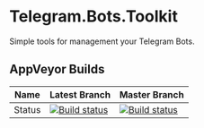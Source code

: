 # Telegram.Bots.Toolkit
Simple tools for management your Telegram Bots.


## AppVeyor Builds

| Name | Latest Branch | Master Branch |
|---------|--------------|------------------|
| Status | [![Build status](https://ci.appveyor.com/api/projects/status/2rvhm4vf1r2t6k6x?svg=true)](https://ci.appveyor.com/project/Azhe403/telegram-bots-toolkit)|[![Build status](https://ci.appveyor.com/api/projects/status/2rvhm4vf1r2t6k6x/branch/master?svg=true)](https://ci.appveyor.com/project/Azhe403/telegram-bots-toolkit/branch/master)|
